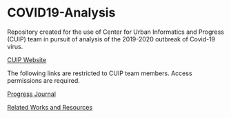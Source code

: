 # COVID19-Analysis

Repository created for the use of Center for Urban Informatics and Progress (CUIP) team in pursuit of analysis of the 2019-2020 outbreak of Covid-19 virus. 

[CUIP Website](https://utccuip.com)

The following links are restricted to CUIP team members. Access permissions are required. 

[Progress Journal](https://docs.google.com/document/d/147hM2IwOg-XLoGsmTAAGc-Wp9O17MJyBLOER3OkSh5o/edit?usp=sharing)

[Related Works and Resources](https://docs.google.com/document/d/1FTlCXfalNeIcH2w1DU8VE0jrEcSNQbiUPefsSTyUaT8/edit?usp=sharing)
